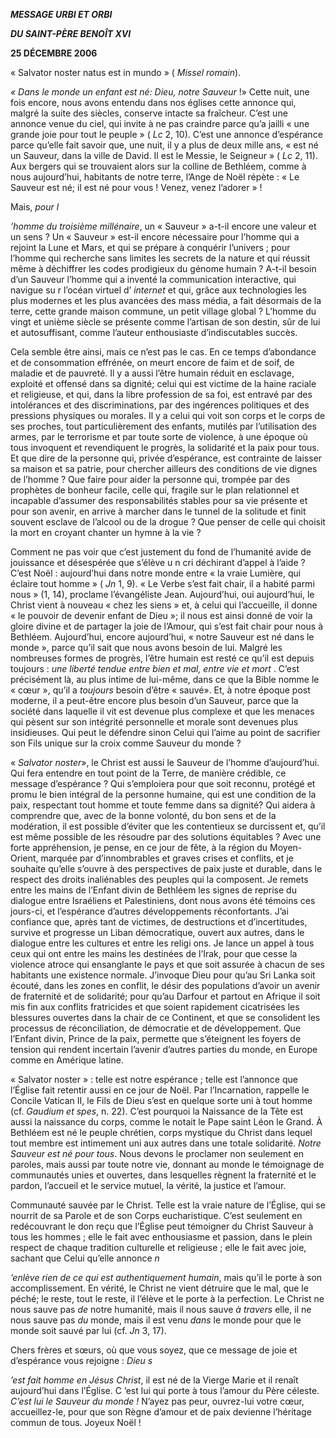 ***MESSAGE URBI ET ORBI***

***DU SAINT-PÈRE BENOÎT XVI***

**25 DÉCEMBRE 2006**

« Salvator noster natus est in mundo » ( *Missel romain*).

*« Dans le monde un enfant est né: Dieu, notre Sauveur* !» Cette nuit, une fois encore, nous avons entendu dans nos églises cette annonce qui, malgré la suite des siècles, conserve intacte sa fraîcheur. C’est une annonce venue du ciel, qui invite à ne pas craindre parce qu’a jailli « une grande joie pour tout le peuple » ( *Lc* 2, 10). C’est une annonce d’espérance parce qu’elle fait savoir que, une nuit, il y a plus de deux mille ans, « est né un Sauveur, dans la ville de David. Il est le Messie, le Seigneur » ( *Lc* 2, 11). Aux bergers qui se trouvaient alors sur la colline de Bethléem, comme à nous aujourd’hui, habitants de notre terre, l’Ange de Noël répète : « Le Sauveur est né; il est né pour vous ! Venez, venez l’adorer » !

Mais, *pour l*

*’homme du troisième millénaire*, un « Sauveur » a-t-il encore une valeur et un sens ? Un « Sauveur » est-il encore nécessaire pour l’homme qui a rejoint la Lune et Mars, et qui se prépare à conquérir l’univers ; pour l’homme qui recherche sans limites les secrets de la nature et qui réussit même à déchiffrer les codes prodigieux du génome humain ? A-t-il besoin d’un Sauveur l’homme qui a inventé la communication interactive, qui navigue su r l’océan virtuel d’ *internet* et qui, grâce aux technologies les plus modernes et les plus avancées des mass média, a fait désormais de la terre, cette grande maison commune, un petit village global ? L’homme du vingt et unième siècle se présente comme l’artisan de son destin, sûr de lui et autosuffisant, comme l’auteur enthousiaste d’indiscutables succès.

Cela semble être ainsi, mais ce n’est pas le cas. En ce temps d’abondance et de consommation effrénée, on meurt encore de faim et de soif, de maladie et de pauvreté. Il y a aussi l’être humain réduit en esclavage, exploité et offensé dans sa dignité; celui qui est victime de la haine raciale et religieuse, et qui, dans la libre profession de sa foi, est entravé par des intolérances et des discriminations, par des ingérences politiques et des pressions physiques ou morales. Il y a celui qui voit son corps et le corps de ses proches, tout particulièrement des enfants, mutilés par l’utilisation des armes, par le terrorisme et par toute sorte de violence, à une époque où tous invoquent et revendiquent le progrès, la solidarité et la paix pour tous. Et que dire de la personne qui, privée d’espérance, est contrainte de laisser sa maison et sa patrie, pour chercher ailleurs des conditions de vie dignes de l’homme ? Que faire pour aider la personne qui, trompée par des prophètes de bonheur facile, celle qui, fragile sur le plan relationnel et incapable d’assumer des responsabilités stables pour sa vie présente et pour son avenir, en arrive à marcher dans le tunnel de la solitude et finit souvent esclave de l’alcool ou de la drogue ? Que penser de celle qui choisit la mort en croyant chanter un hymne à la vie ?

Comment ne pas voir que c’est justement du fond de l’humanité avide de jouissance et désespérée que s’élève u n cri déchirant d’appel à l’aide ? C’est Noël : aujourd’hui dans notre monde entre « la vraie Lumière, qui éclaire tout homme » ( *Jn* 1, 9). « Le Verbe s’est fait chair, il a habité parmi nous » (1, 14), proclame l’évangéliste Jean. Aujourd’hui, oui aujourd’hui, le Christ vient à nouveau « chez les siens » et, à celui qui l’accueille, il donne « le pouvoir de devenir enfant de Dieu »; il nous est ainsi donné de voir la gloire divine et de partager la joie de l’Amour, qui s’est fait chair pour nous à Bethléem. Aujourd’hui, encore aujourd’hui, « notre Sauveur est né dans le monde », parce qu’il sait que nous avons besoin de lui. Malgré les nombreuses formes de progrès, l’être humain est resté ce qu’il est depuis toujours : *une liberté tendue entre bien et mal, entre vie et mort* . C’est précisément là, au plus intime de lui-même, dans ce que la Bible nomme le « cœur », qu’il a *toujours* besoin d’être « sauvé». Et, à notre époque post moderne, il a peut-être encore plus besoin d’un Sauveur, parce que la société dans laquelle il vit est devenue plus complexe et que les menaces qui pèsent sur son intégrité personnelle et morale sont devenues plus insidieuses. Qui peut le défendre sinon Celui qui l’aime au point de sacrifier son Fils unique sur la croix comme Sauveur du monde ?

« *Salvator noster*», le Christ est aussi le Sauveur de l’homme d’aujourd’hui. Qui fera entendre en tout point de la Terre, de manière crédible, ce message d’espérance ? Qui s’emploiera pour que soit reconnu, protégé et promu le bien intégral de la personne humaine, qui est une condition de la paix, respectant tout homme et toute femme dans sa dignité? Qui aidera à comprendre que, avec de la bonne volonté, du bon sens et de la modération, il est possible d’éviter que les contentieux se durcissent et, qu’il est même possible de les résoudre par des solutions équitables ? Avec une forte appréhension, je pense, en ce jour de fête, à la région du Moyen-Orient, marquée par d’innombrables et graves crises et conflits, et je souhaite qu’elle s’ouvre à des perspectives de paix juste et durable, dans le respect des droits inaliénables des peuples qui la composent. Je remets entre les mains de l’Enfant divin de Bethléem les signes de reprise du dialogue entre Israéliens et Palestiniens, dont nous avons été témoins ces jours-ci, et l’espérance d’autres développements réconfortants. J’ai confiance que, après tant de victimes, de destructions et d’incertitudes, survive et progresse un Liban démocratique, ouvert aux autres, dans le dialogue entre les cultures et entre les religi ons. Je lance un appel à tous ceux qui ont entre les mains les destinées de l’Irak, pour que cesse la violence atroce qui ensanglante le pays et que soit assurée à chacun de ses habitants une existence normale. J’invoque Dieu pour qu’au Sri Lanka soit écouté, dans les zones en conflit, le désir des populations d’avoir un avenir de fraternité et de solidarité; pour qu’au Darfour et partout en Afrique il soit mis fin aux conflits fratricides et que soient rapidement cicatrisées les blessures ouvertes dans la chair de ce Continent, et que se consolident les processus de réconciliation, de démocratie et de développement. Que l’Enfant divin, Prince de la paix, permette que s’éteignent les foyers de tension qui rendent incertain l’avenir d’autres parties du monde, en Europe comme en Amérique latine.

« Salvator noster » : telle est notre espérance ; telle est l’annonce que l’Église fait retentir aussi en ce jour de Noël. Par l’Incarnation, rappelle le Concile Vatican II, le Fils de Dieu s’est en quelque sorte uni à tout homme (cf. *Gaudium et spes*, n. 22). C’est pourquoi la Naissance de la Tête est aussi la naissance du corps, comme le notait le Pape saint Léon le Grand. À Bethléem est né le peuple chrétien, corps mystique du Christ dans lequel tout membre est intimement uni aux autres dans une totale solidarité. *Notre* *Sauveur est né pour tous*. Nous devons le proclamer non seulement en paroles, mais aussi par toute notre vie, donnant au monde le témoignage de communautés unies et ouvertes, dans lesquelles règnent la fraternité et le pardon, l’accueil et le service mutuel, la vérité, la justice et l’amour.

Communauté sauvée par le Christ. Telle est la vraie nature de l’Église, qui se nourrit de sa Parole et de son Corps eucharistique. C’est seulement en redécouvrant le don reçu que l’Église peut témoigner du Christ Sauveur à tous les hommes ; elle le fait avec enthousiasme et passion, dans le plein respect de chaque tradition culturelle et religieuse ; elle le fait avec joie, sachant que Celui qu’elle annonce *n*

*’enlève rien de ce qui est authentiquement humain*, mais qu’il le porte à son accomplissement. En vérité, le Christ ne vient détruire que le mal, que le péché; le reste, tout le reste, il l’élève et le porte à la perfection. Le Christ ne nous sauve pas *de* notre humanité, mais il nous sauve *à travers* elle, il ne nous sauve pas *du* monde, mais il est venu *dans* le monde pour que le monde soit sauvé par lui (cf. *Jn* 3, 17).

Chers frères et sœurs, où que vous soyez, que ce message de joie et d’espérance vous rejoigne : *Dieu s*

*’est fait homme en Jésus Christ*, il est né de la Vierge Marie et il renaît aujourd’hui dans l’Église. C ’est lui qui porte à tous l’amour du Père céleste. *C’est lui le Sauveur du monde !* N’ayez pas peur, ouvrez-lui votre cœur, accueillez-le, pour que son Règne d’amour et de paix devienne l’héritage commun de tous. Joyeux Noël !